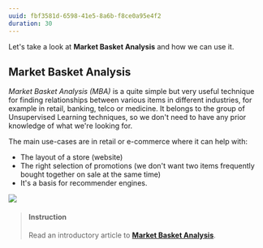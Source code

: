 ```yaml
---
uuid: fbf3581d-6598-41e5-8a6b-f8ce0a95e4f2
duration: 30
---
```


Let's take a look at **Market Basket Analysis** and how we can use it.


## Market Basket Analysis

*Market Basket Analysis* *(MBA)* is a quite simple but very useful technique for finding relationships between various items in different industries, for example in retail, banking, telco or medicine. It belongs to the group of Unsupervised Learning techniques, so we don't need to have any prior knowledge of what we're looking for.

The main use-cases are in retail or e-commerce where it can help with:

- The layout of a store (website)
- The right selection of promotions (we don't want two items frequently bought together on sale at the same time)
- It's a basis for recommender engines.

![](https://i.imgur.com/IdvZtzK.png)


> #### Instruction
> Read an introductory article to [**Market Basket Analysis**](https://devopedia.org/market-basket-analysis).




